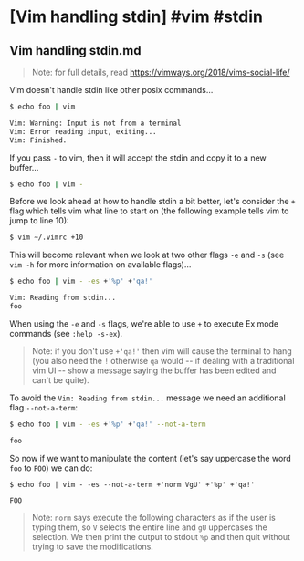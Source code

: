 # [Vim handling stdin] #vim #stdin

## Vim handling stdin.md

> Note: for full details, read https://vimways.org/2018/vims-social-life/

Vim doesn't handle stdin like other posix commands...

```bash
$ echo foo | vim

Vim: Warning: Input is not from a terminal
Vim: Error reading input, exiting...
Vim: Finished.
```

If you pass `-` to vim, then it will accept the stdin and copy it to a new buffer...

```bash
$ echo foo | vim -
```

Before we look ahead at how to handle stdin a bit better, let's consider the `+` flag which tells vim what line to start on (the following example tells vim to jump to line 10):

```bash
$ vim ~/.vimrc +10
```

This will become relevant when we look at two other flags `-e` and `-s` (see `vim -h` for more information on available flags)...

```bash
$ echo foo | vim - -es +'%p' +'qa!'

Vim: Reading from stdin...
foo
```

When using the `-e` and `-s` flags, we're able to use `+` to execute Ex mode commands (see `:help -s-ex`).

> Note: if you don't use `+'qa!'` then vim will cause the terminal to hang (you also need the `!` otherwise `qa` would -- if dealing with a traditional vim UI -- show a message saying the buffer has been edited and can't be quite).

To avoid the `Vim: Reading from stdin...` message we need an additional flag `--not-a-term`:

```bash
$ echo foo | vim - -es +'%p' +'qa!' --not-a-term

foo
```

So now if we want to manipulate the content (let's say uppercase the word `foo` to `FOO`) we can do:

```
$ echo foo | vim - -es --not-a-term +'norm VgU' +'%p' +'qa!'

FOO
```

> Note: `norm` says execute the following characters as if the user is typing them, so `V` selects the entire line and `gU` uppercases the selection. We then print the output to stdout `%p` and then quit without trying to save the modifications.

